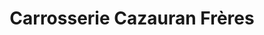 ---
title: "Carrosserie Cazauran Frères"
url: /ustaritz/carrosserie-cazauran-freres/
shop: réparation de voitures
---